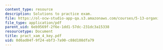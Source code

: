 ```yaml
---
content_type: resource
description: Solutions to practice exam.
file: https://ol-ocw-studio-app-qa.s3.amazonaws.com/courses/5-13-organic-chemistry-ii-fall-2006/0d6ad04f9f24ebf37a90c88d108dfa79_pract_xam_4_key.pdf
file_type: application/pdf
parent_uid: 6eb9569f-2f6e-1dd1-57dc-231dc3a15338
resourcetype: Document
title: pract_xam_4_key.pdf
uid: 0d6ad04f-9f24-ebf3-7a90-c88d108dfa79
---
```

